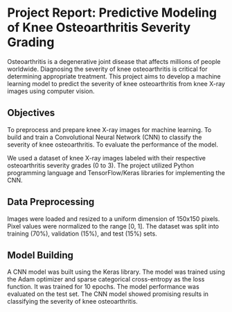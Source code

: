 # Project Report: Predictive Modeling of Knee Osteoarthritis Severity Grading

Osteoarthritis is a degenerative joint disease that affects millions of people worldwide. Diagnosing the severity of knee osteoarthritis is critical for determining appropriate treatment. This project aims to develop a machine learning model to predict the severity of knee osteoarthritis from knee X-ray images using computer vision.

## Objectives
To preprocess and prepare knee X-ray images for machine learning.
To build and train a Convolutional Neural Network (CNN) to classify the severity of knee osteoarthritis.
To evaluate the performance of the model.

We used a dataset of knee X-ray images labeled with their respective osteoarthritis severity grades (0 to 3). The project utilized Python programming language and TensorFlow/Keras libraries for implementing the CNN.

## Data Preprocessing 
Images were loaded and resized to a uniform dimension of 150x150 pixels. Pixel values were normalized to the range [0, 1].
The dataset was split into training (70%), validation (15%), and test (15%) sets.

## Model Building 
A CNN model was built using the Keras library.
The model was trained using the Adam optimizer and sparse categorical cross-entropy as the loss function. It was trained for 10 epochs.
The model performance was evaluated on the test set.
The CNN model showed promising results in classifying the severity of knee osteoarthritis.
